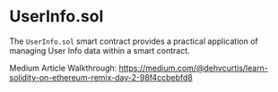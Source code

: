 # UserInfo.sol

The `UserInfo.sol` smart contract provides a practical application of managing User Info data within a smart contract.

Medium Article Walkthrough: https://medium.com/@dehvcurtis/learn-solidity-on-ethereum-remix-day-2-98f4ccbebfd8